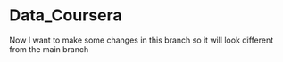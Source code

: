 # Data_Coursera
Now I want to make some changes in this branch so it will look different from the main branch
